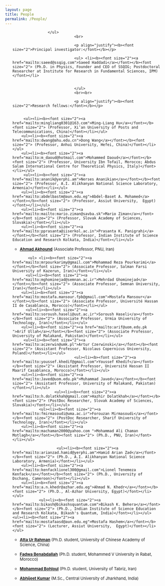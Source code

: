 ```yaml
---
layout: page
title: People
permalink: /People/
---
```


<section id="People">
	<div class="container">
		<ul>
			
			        </ul>
                                <br>

                                <p align="justify"><b><font size="2">Principal investigator:</font></b></p>

                                <ul> <li><b><font size="2"><a href="mailto:saeed@ssqig.com">Saeed Haddadi</a></font></b><font size="2"> (Ph.D. in Physics, Founder and CEO of SSQIG; Postdoctoral Researcher at Institute for Research in Fundamental Sciences, IPM)</font></li>
                                

                                </ul>
                                <br><br>

                                <p align="justify"><b><font size="2">Research fellows:</font></b></p>

                                
		 <ul><li><b><font size="2"><a href="mailto:mingliang0301@163.com">Ming-Liang Hu</a></font></b><font size="2"> (Professor, Xi’an University of Posts and Telecommunications, China)</font></li></ul>
		<ul><li><b><font size="2"><a href="mailto:dwang@ahu.edu.cn">Dong Wang</a></font></b><font size="2"> (Professor, Anhui University, Hefei, China)</font></li></ul>
		<ul><li><b><font size="2"><a href="mailto:m_daoud@hotmail.com">Mohammed Daoud</a></font></b><font size="2"> (Professor, University Ibn Tofail, Morocco; Abdus Salam International Centre for Theoretical Physics, Italy)</font></li></ul>
		 <ul><li><b><font size="2"><a href="mailto:ananik@yerphi.am">Nerses Ananikian</a></font></b><font size="2"> (Professor, A.I. Alikhanyan National Science Laboratory, Armenia)</font></li></ul>
		<ul><li><b><font size="2"><a href="mailto:abdelbastm@aun.edu.eg">Abdel-Baset A. Mohamed</a></font></b><font size="2"> (Professor, Assiut University,  Egypt)</font></li></ul>
		<ul><li><b><font size="2"><a href="mailto:mailto:mario.ziman@savba.sk">Mario Ziman</a></font></b><font size="2"> (Professor, Slovak Academy of Sciences, Slovakia)</font></li></ul>
		<ul><li><b><font size="2"><a href="mailto:pprasanta@iiserkol.ac.in">Prasanta K. Panigrahi</a></font></b><font size="2"> (Professor, Indian Institute of Science Education and Research Kolkata, India)</font></li></ul>
  <ul> <li><b><font size="2"><a href="mailto:aakhound@pnu.ac.ir">Ahmad Akhound</a></font></b><font size="2"> (Associate Professor, PNU, Iran)</font></li></ul>
		
		   <ul> <li><b><font size="2"><a href="mailto:mrpourkarimy@gmail.com">Mohammad Reza Pourkarimi</a></font></b><font size="2"> (Associate Professor, Salman Farsi University of Kazerun, Iran)</font></li></ul>
		  <ul><li><b><font size="2"><a href="mailto:mghominejad@semnan.ac.ir">Mehrdad Ghominejad</a></font></b><font size="2"> (Associate Professor, Semnan University, Iran)</font></li></ul>
		<ul><li><b><font size="2"><a href="mailto:mostafa.mansour.fpb@gmail.com">Mostafa Mansour</a></font></b><font size="2"> (Associate Professor, Université Hassan II de Casablanca, Morocco)</font></li></ul>
		  <ul><li><b><font size="2"><a href="mailto:soroush.haseli@uut.ac.ir">Soroush Haseli</a></font></b><font size="2"> (Associate Professor, Urmia University of Technology, Iran)</font></li></ul>
		<ul><li><b><font size="2"><a href="mailto:arif@uom.edu.pk ">Arif Ullah</a></font></b><font size="2"> (Associate Professor, University of Malakand, Pakistan)</font></li></ul>
		 <ul><li><b><font size="2"><a href="mailto:aczerwin@umk.pl">Artur Czerwinski</a></font></b><font size="2"> (Assistant Professor, Nicolaus Copernicus University, Poland)</font></li></ul>
                                <ul><li><b><font size="2"><a href="mailto:youssef.khedif@gmail.com">Youssef Khedif</a></font></b><font size="2"> (Assistant Professor, Université Hassan II Maarif Casablanca, Morocco)</font></li></ul>
		<ul><li><b><font size="2"><a href="mailto:Javed@uom.edu.pk">Muhammad Javed</a></font></b><font size="2"> (Assistant Professor, University of Malakand, Pakistan)</font></li></ul>
		               <ul><li><b><font size="2"><a href="mailto:h.dolatkhah@gmail.com">Hazhir Dolatkhah</a></font></b><font size="2"> (PostDoc Researcher, Slovak Academy of Sciences, Slovakia)</font></li></ul>
				<ul><li><b><font size="2"><a href="mailto:fmirmasoudi@uma.ac.ir">Forouzan Mirmasoudi</a></font></b><font size="2"> (PostDoc Researcher, Sharif University of Technology, Iran)</font></li></ul>
		<ul><li><b><font size="2"><a href="mailto:machaman2000@yahoo.com ">Mohammad Ali Chaman Motlagh</a></font></b><font size="2"> (Ph.D., PNU, Iran)</font></li></ul>
		      
		                <ul><li><b><font size="2"><a href="mailto:arianzad.hamid@yerphi.am">Hamid Arian Zad</a></font></b><font size="2"> (Ph.D., A.I. Alikhanyan National Science Laboratory, Armenia)</font></li></ul>
		<ul><li><b><font size="2"><a href="mailto:kenfacklionel300@gmail.com">Lionel Tenemeza Kenfack</a></font></b><font size="2"> (Ph.D., University of Dschang, Cameroon)</font></li></ul>
		<ul><li><b><font size="2"><a href="mailto:a.n.khedr@azhar.edu.eg">Ahmad N. Khedr</a></font></b><font size="2"> (Ph.D., Al-Azhar University, Egypt)</font></li></ul>
				<ul><li><b><font size="2"><a href="mailto:bikash@bikashsquantum.com">Bikash K. Behera</a></font></b><font size="2"> (Ph.D., Indian Institute of Science Education and Research Kolkata, Bikash's Quantum, India)</font></li></ul>
	<ul><li><b><font size="2"><a href="mailto:mostafaasd@aun.edu.eg">Mostafa Hashem</a></font></b><font size="2"> (Lecturer, Assiut University,  Egypt)</font></li></ul>	
		
 <ul><li><b><font size="2"><a href="mailto:attazaib5711@gmail.com">Atta Ur Rahman</a></font></b><font size="2"> (Ph.D. student, University of Chinese Academy of Science, China)</font></li></ul>		
		<ul><li><b><font size="2"><a href="mailto:fadwabenabdallah4@gmail.com">Fadwa Benabdallah</a></font></b><font size="2"> (Ph.D. student, Mohammed V University in Rabat, Morocco)</font></li></ul>
		<ul><li><b><font size="2"><a href="mailto:m_bohlol@yahoo.com ">Mohammad Bohloul</a></font></b><font size="2"> (Ph.D. student, University of Tabriz, Iran)</font></li></ul>
				<ul><li><b><font size="2"><a href="mailto:akabhijeet200396@gmail.com">Abhijeet Kumar</a></font></b><font size="2"> (M.Sc., Central University of Jharkhand, India)</font></li>
				
				

				
				

<br><br><br><br><br><br><br><br><br><br>
